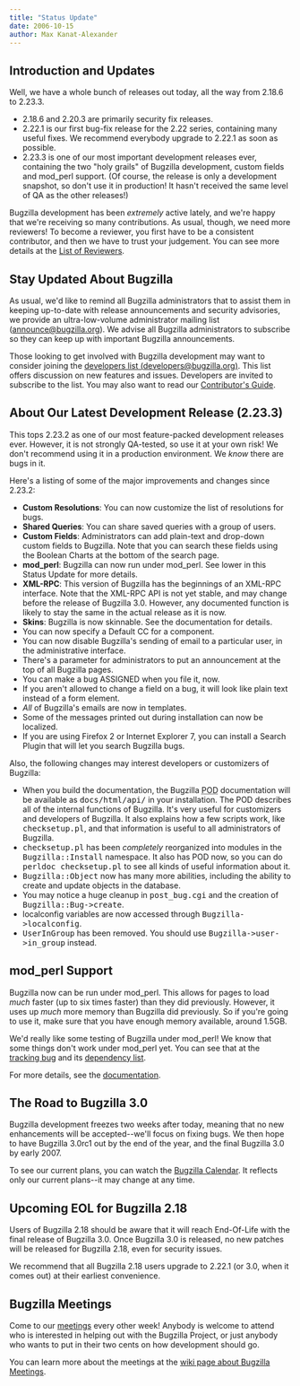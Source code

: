 ```yaml
---
title: "Status Update"
date: 2006-10-15
author: Max Kanat-Alexander
---
```


## Introduction and Updates

Well, we have a whole bunch of releases out today, all the way from 2.18.6 to 2.23.3.

*   2.18.6 and 2.20.3 are primarily security fix releases.
*   2.22.1 is our first bug-fix release for the 2.22 series, containing many useful fixes. We recommend everybody upgrade to 2.22.1 as soon as possible.
*   2.23.3 is one of our most important development releases ever, containing the two "holy grails" of Bugzilla development, custom fields and mod_perl support. (Of course, the release is only a development snapshot, so don't use it in production! It hasn't received the same level of QA as the other releases!)

Bugzilla development has been _extremely_ active lately, and we're happy that we're receiving so many contributions. As usual, though, we need more reviewers! To become a reviewer, you first have to be a consistent contributor, and then we have to trust your judgement. You can see more details at the [List of Reviewers](https://www.bugzilla.org/docs/reviewer-list.html#become).

## Stay Updated About Bugzilla

As usual, we'd like to remind all Bugzilla administrators that to assist them in keeping up-to-date with release announcements and security advisories, we provide an ultra-low-volume administrator mailing list ([announce@bugzilla.org](https://lists.bugzilla.org/cgi-bin/mj_wwwusr?func=lists-full-long&extra=announce)). We advise all Bugzilla administrators to subscribe so they can keep up with important Bugzilla announcements.

Those looking to get involved with Bugzilla development may want to consider joining the [developers list (developers@bugzilla.org)](https://lists.bugzilla.org/cgi-bin/mj_wwwusr?func=lists-long-full&extra=developers). This list offers discussion on new features and issues. Developers are invited to subscribe to the list. You may also want to read our [Contributor's Guide](https://www.bugzilla.org/docs/contributor.html).

## About Our Latest Development Release (2.23.3)

This tops 2.23.2 as one of our most feature-packed development releases ever. However, it is not strongly QA-tested, so use it at your own risk! We don't recommend using it in a production environment. We _know_ there are bugs in it.

Here's a listing of some of the major improvements and changes since 2.23.2:

*   **Custom Resolutions**: You can now customize the list of resolutions for bugs.
*   **Shared Queries**: You can share saved queries with a group of users.
*   **Custom Fields**: Administrators can add plain-text and drop-down custom fields to Bugzilla. Note that you can search these fields using the Boolean Charts at the bottom of the search page.
*   **mod_perl**: Bugzilla can now run under mod_perl. See lower in this Status Update for more details.
*   **XML-RPC**: This version of Bugzilla has the beginnings of an XML-RPC interface. Note that the XML-RPC API is not yet stable, and may change before the release of Bugzilla 3.0\. However, any documented function is likely to stay the same in the actual release as it is now.
*   **Skins**: Bugzilla is now skinnable. See the documentation for details.
*   You can now specify a Default CC for a component.
*   You can now disable Bugzilla's sending of email to a particular user, in the administrative interface.
*   There's a parameter for administrators to put an announcement at the top of all Bugzilla pages.
*   You can make a bug ASSIGNED when you file it, now.
*   If you aren't allowed to change a field on a bug, it will look like plain text instead of a form element.
*   _All_ of Bugzilla's emails are now in templates.
*   Some of the messages printed out during installation can now be localized.
*   If you are using Firefox 2 or Internet Explorer 7, you can install a Search Plugin that will let you search Bugzilla bugs.

Also, the following changes may interest developers or customizers of Bugzilla:

*   When you build the documentation, the Bugzilla <acronym title="Plain Old Documentation">POD</acronym> documentation will be available as <kbd>docs/html/api/</kbd> in your installation. The POD describes all of the internal functions of Bugzilla. It's very useful for customizers and developers of Bugzilla. It also explains how a few scripts work, like <kbd>checksetup.pl</kbd>, and that information is useful to all administrators of Bugzilla.
*   <kbd>checksetup.pl</kbd> has been _completely_ reorganized into modules in the <kbd>Bugzilla::Install</kbd> namespace. It also has POD now, so you can do <kbd>perldoc checksetup.pl</kbd> to see all kinds of useful information about it.
*   <kbd>Bugzilla::Object</kbd> now has many more abilities, including the ability to create and update objects in the database.
*   You may notice a huge cleanup in <kbd>post_bug.cgi</kbd> and the creation of <kbd>Bugzilla::Bug->create</kbd>.
*   localconfig variables are now accessed through <kbd>Bugzilla->localconfig</kbd>.
*   <kbd>UserInGroup</kbd> has been removed. You should use <kbd>Bugzilla->user->in_group</kbd> instead.

## mod_perl Support

Bugzilla now can be run under mod_perl. This allows for pages to load _much_ faster (up to six times faster) than they did previously. However, it uses up _much_ more memory than Bugzilla did previously. So if you're going to use it, make sure that you have enough memory available, around 1.5GB.

We'd really like some testing of Bugzilla under mod_perl! We know that some things don't work under mod_perl yet. You can see that at the [tracking bug](https://bugzilla.mozilla.org/show_bug.cgi?id=mod_perl) and its [dependency list](https://bugzilla.mozilla.org/showdependencytree.cgi?id=mod_perl&hide_resolved=1).

For more details, see the [documentation](/docs/tip/html/configuration.html#http-apache-mod_perl).

## The Road to Bugzilla 3.0

Bugzilla development freezes two weeks after today, meaning that no new enhancements will be accepted--we'll focus on fixing bugs. We then hope to have Bugzilla 3.0rc1 out by the end of the year, and the final Bugzilla 3.0 by early 2007.

To see our current plans, you can watch the [Bugzilla Calendar](https://www.google.com/calendar/embed?src=ih4fh7ks327mou7e3hifikokco%40group.calendar.google.com). It reflects only our current plans--it may change at any time.

## Upcoming EOL for Bugzilla 2.18

Users of Bugzilla 2.18 should be aware that it will reach End-Of-Life with the final release of Bugzilla 3.0\. Once Bugzilla 3.0 is released, no new patches will be released for Bugzilla 2.18, even for security issues.

We recommend that all Bugzilla 2.18 users upgrade to 2.22.1 (or 3.0, when it comes out) at their earliest convenience.

## Bugzilla Meetings

Come to our [meetings](https://wiki.mozilla.org/Bugzilla:Meetings) every other week! Anybody is welcome to attend who is interested in helping out with the Bugzilla Project, or just anybody who wants to put in their two cents on how development should go.

You can learn more about the meetings at the [wiki page about Bugzilla Meetings](https://wiki.mozilla.org/Bugzilla:Meetings).
